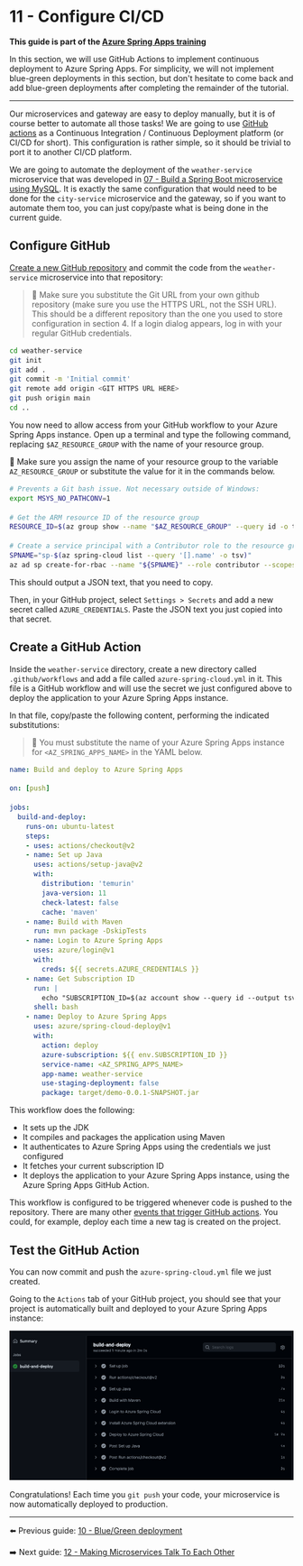 # 11 - Configure CI/CD

__This guide is part of the [Azure Spring Apps training](../README.md)__

In this section, we will use GitHub Actions to implement continuous deployment to Azure Spring Apps. For simplicity, we will not implement blue-green deployments in this section, but don't hesitate to come back and add blue-green deployments after completing the remainder of the tutorial.

---

Our microservices and gateway are easy to deploy manually, but it is of course better to automate all those tasks! We are going to use [GitHub actions](https://github.com/features/actions) as a Continuous Integration / Continuous Deployment platform (or CI/CD for short). This configuration is rather simple, so it should be trivial to port it to another CI/CD platform.

We are going to automate the deployment of the `weather-service` microservice that was developed in [07 - Build a Spring Boot microservice using MySQL](../07-build-a-spring-boot-microservice-using-mysql/README.md). It is exactly the same configuration that would need to be done for the `city-service` microservice and the gateway, so if you want to automate them too, you can just copy/paste what is being done in the current guide.

## Configure GitHub

[Create a new GitHub repository](https://github.com/new) and commit the code from the `weather-service` microservice into that repository:

> 🛑 Make sure you substitute the Git URL from your own github repository (make sure you use the HTTPS URL, not the SSH URL). This should be a different repository than the one you used to store configuration in section 4. If a login dialog appears, log in with your regular GitHub credentials.

```bash
cd weather-service
git init
git add .
git commit -m 'Initial commit'
git remote add origin <GIT HTTPS URL HERE>
git push origin main
cd ..
```

You now need to allow access from your GitHub workflow to your Azure Spring Apps instance. Open up a terminal and type the following command, replacing `$AZ_RESOURCE_GROUP` with the name of your resource group.

🛑 Make sure you assign the name of your resource group to the variable `AZ_RESOURCE_GROUP` or substitute the value for it in the commands below.

```bash
# Prevents a Git bash issue. Not necessary outside of Windows:
export MSYS_NO_PATHCONV=1

# Get the ARM resource ID of the resource group
RESOURCE_ID=$(az group show --name "$AZ_RESOURCE_GROUP" --query id -o tsv)

# Create a service principal with a Contributor role to the resource group.
SPNAME="sp-$(az spring-cloud list --query '[].name' -o tsv)"
az ad sp create-for-rbac --name "${SPNAME}" --role contributor --scopes "$RESOURCE_ID" --sdk-auth
```

This should output a JSON text, that you need to copy.

Then, in your GitHub project, select `Settings > Secrets` and add a new secret called `AZURE_CREDENTIALS`. Paste the JSON text you just copied into that secret.

## Create a GitHub Action

Inside the `weather-service` directory, create a new directory called `.github/workflows` and add a file called `azure-spring-cloud.yml` in it. This file is a GitHub workflow and will use the secret we just configured above to deploy the application to your Azure Spring Apps instance.

In that file, copy/paste the following content, performing the indicated substitutions:

>🛑 You must substitute the name of your Azure Spring Apps instance for `<AZ_SPRING_APPS_NAME>` in the YAML below.

```yaml
name: Build and deploy to Azure Spring Apps

on: [push]

jobs:
  build-and-deploy:
    runs-on: ubuntu-latest
    steps:
    - uses: actions/checkout@v2
    - name: Set up Java
      uses: actions/setup-java@v2
      with:
        distribution: 'temurin'
        java-version: 11
        check-latest: false
        cache: 'maven'
    - name: Build with Maven
      run: mvn package -DskipTests
    - name: Login to Azure Spring Apps
      uses: azure/login@v1
      with:
        creds: ${{ secrets.AZURE_CREDENTIALS }}
    - name: Get Subscription ID
      run: |
        echo "SUBSCRIPTION_ID=$(az account show --query id --output tsv --only-show-errors)" >> $GITHUB_ENV
      shell: bash
    - name: Deploy to Azure Spring Apps
      uses: azure/spring-cloud-deploy@v1
      with:
        action: deploy
        azure-subscription: ${{ env.SUBSCRIPTION_ID }}
        service-name: <AZ_SPRING_APPS_NAME>
        app-name: weather-service
        use-staging-deployment: false
        package: target/demo-0.0.1-SNAPSHOT.jar

```

This workflow does the following:

- It sets up the JDK
- It compiles and packages the application using Maven
- It authenticates to Azure Spring Apps using the credentials we just configured
- It fetches your current subscription ID
- It deploys the application to your Azure Spring Apps instance, using the Azure Spring Apps GitHub Action.

This workflow is configured to be triggered whenever code is pushed to the repository.
There are many other [events that trigger GitHub actions](https://help.github.com/en/articles/events-that-trigger-workflows). You could, for example, deploy each time a new tag is created on the project.

## Test the GitHub Action

You can now commit and push the `azure-spring-cloud.yml` file we just created.

Going to the `Actions` tab of your  GitHub project, you should see that your project is automatically built and deployed to your Azure Spring Apps instance:

![GitHub workflow](media/01-github-workflow.png)

Congratulations! Each time you `git push` your code, your microservice is now automatically deployed to production.

---

⬅️ Previous guide:  [10 - Blue/Green deployment](../10-blue-green-deployment/README.md)

➡️ Next guide: [12 - Making Microservices Talk To Each Other](../12-making-microservices-talk-to-each-other/README.md)